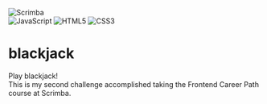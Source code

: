 ![Scrimba](https://img.shields.io/badge/scrimba-2B283A?style=for-the-badge&logo=scrimba&logoColor=white)<br />
![JavaScript](https://img.shields.io/badge/javascript-%23323330.svg?style=for-the-badge&logo=javascript&logoColor=%23F7DF1E)
![HTML5](https://img.shields.io/badge/html5-%23E34F26.svg?style=for-the-badge&logo=html5&logoColor=white)
![CSS3](https://img.shields.io/badge/css3-%231572B6.svg?style=for-the-badge&logo=css3&logoColor=white)

# blackjack
Play blackjack!<br />
This is my second challenge accomplished taking the Frontend Career Path course at Scrimba.

